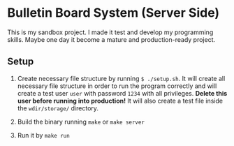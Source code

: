 # Bulletin Board System (Server Side)
This is my sandbox project. I made it test and develop my programming skills. Maybe one day it become a mature and production-ready project.

## Setup
1. Create necessary file structure by running `$ ./setup.sh`.
It will create all necessary file structure in order to run the program correctly and will create a test user `user` with password `1234` with all privileges. **Delete this user before running into production!** It will also create a test file inside the `wdir/storage/` directory.

2. Build the binary running `make` or `make server`
3. Run it by `make run`